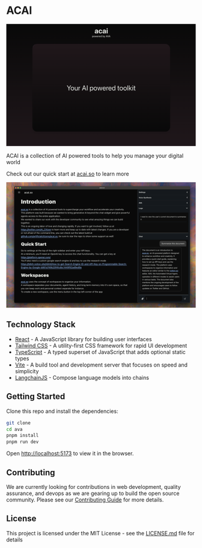 # ACAI

![acai landing page](./src/assets/landing-page.png)

ACAI is a collection of AI powered tools to help you manage your digital world

Check out our quick start at [acai.so](https://www.acai.so/docs/introduction) to learn more

![acai intro page](./src/assets/acai-intro.png)

## Technology Stack

- [React](https://reactjs.org/) - A JavaScript library for building user interfaces
- [Tailwind CSS](https://tailwindcss.com/) - A utility-first CSS framework for rapid UI development
- [TypeScript](https://www.typescriptlang.org/) - A typed superset of JavaScript that adds optional static types
- [Vite](https://vitejs.dev/) - A build tool and development server that focuses on speed and simplicity
- [LangchainJS](https://js.langchain.com/docs/) - Compose language models into chains

## Getting Started

Clone this repo and install the dependencies:

```bash
git clone
cd ava
pnpm install
pnpm run dev
```

Open [http://localhost:5173](http://localhost:5173) to view it in the browser.

## Contributing

We are currently looking for contributions in web development, quality assurance, and devops as we are gearing up to build the open source community.
Please see our [Contributing Guide](CONTRIBUTING.md) for more details.

## License

This project is licensed under the MIT License - see the [LICENSE.md](LICENSE.md) file for details
